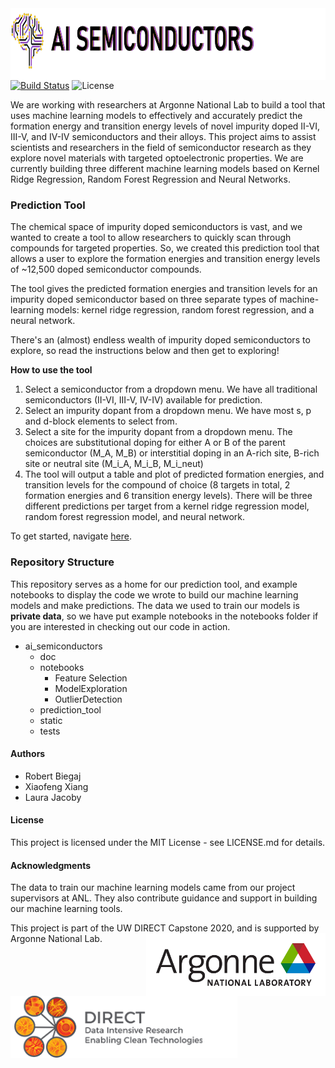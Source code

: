 <img height="115" align="left" src="https://github.com/lmjacoby/ai_semiconductors/blob/master/ai_semiconductors/static/AI_semicond_logo3.jpg">


[![Build Status](https://travis-ci.com/lmjacoby/ai_semiconductors.svg?branch=master)](https://travis-ci.com/lmjacoby/ai_semiconductors)
![License](https://img.shields.io/github/license/Chenyi-Mao/formulation)

We are working with researchers at Argonne National Lab to build a tool that uses machine learning models to effectively and accurately predict the formation energy and transition energy levels of novel impurity doped II-VI, III-V, and IV-IV semiconductors and their alloys. This project aims to assist scientists and researchers in the field of semiconductor research as they explore novel materials with targeted optoelectronic properties. We are currently building three different machine learning models based on Kernel Ridge Regression, Random Forest Regression and Neural Networks.


### Prediction Tool
The chemical space of impurity doped semiconductors is vast, and we wanted to create a tool to allow researchers to quickly scan through compounds for targeted properties. So, we created this prediction tool that allows a user to explore the formation energies and transition energy levels of ~12,500 doped semiconductor compounds.

The tool gives the predicted formation energies and transition levels for an impurity doped semiconductor based on three separate types of machine-learning models: kernel ridge regression, random forest regression, and a neural network.

There's an (almost) endless wealth of impurity doped semiconductors to explore, so read the instructions below and then get to exploring!

**How to use the tool**
1. Select a semiconductor from a dropdown menu. We have all traditional semiconductors (II-VI, III-V, IV-IV) available for prediction.
2. Select an impurity dopant from a dropdown menu. We have most s, p and d-block elements to select from.
3. Select a site for the impurity dopant from a dropdown menu. The choices are substitutional doping for either A or B of the parent semiconductor (M_A, M_B) or interstitial doping in an A-rich site, B-rich site or neutral site (M_i_A, M_i_B, M_i_neut)
4. The tool will output a table and plot of predicted formation energies, and transition levels for the compound of choice (8 targets in total, 2 formation energies and 6 transition energy levels). There will be three different predictions per target from a kernel ridge regression model, random forest regression model, and neural network.

To get started, navigate [here](ai_semiconductors/prediction_tool).

### Repository Structure
This repository serves as a home for our prediction tool, and example notebooks to display the code we wrote to build our machine learning models and make predictions. The data we used to train our models is **private data**, so we have put example notebooks in the notebooks folder if you are interested in checking out our code in action.

- ai_semiconductors
  - doc
  - notebooks
    - Feature Selection
    - ModelExploration
    - OutlierDetection
  - prediction_tool
  - static
  - tests

#### Authors
- Robert Biegaj
- Xiaofeng Xiang
- Laura Jacoby

#### License
This project is licensed under the MIT License - see LICENSE.md for details.

#### Acknowledgments
The data to train our machine learning models came from our project supervisors at ANL. They also contribute guidance and support in building our machine learning tools.

This project is part of the UW DIRECT Capstone 2020, and is supported by Argonne National Lab.
<img height="100" align="right" src="https://github.com/lmjacoby/ai_semiconductors/blob/master/ai_semiconductors/static/Argonnelogo.png"> <img height="100" align="left" src="ai_semiconductors/static/DIRECTlogo.png">

